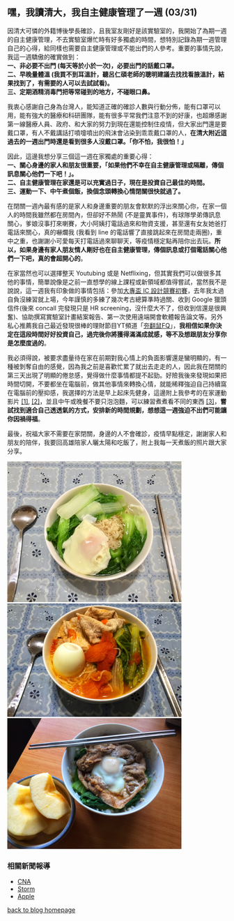 ## 嘿，我讀清大，我自主健康管理了一週 (03/31)

因清大可憐的外籍博後學長確診，且我室友剛好是該實驗室的，我開始了為期一週的自主健康管理，不去實驗室爆忙時有好多獨處的時間，想特別記錄為期一週管理自己的心得，給同樣也需要自主健康管理或不能出們的人參考。重要的事情先說，我這一週驕傲的確實做到：<br>
__一、非必要不出門 (每天等於小於一次)，必要出門的話戴口罩。__ <br>
__二、早晚量體溫 (我買不到耳溫計，聽呂仁碩老師的聰明建議去找找看腋溫計，結果找到了，有需要的人可以去試試看)。__ <br>
__三、定期酒精消毒門把等常碰到的地方，不碰眼口鼻。__

我衷心感謝自己身為台灣人，能知道正確的確診人數與行動分佈，能有口罩可以用，能有強大的醫療和科研團隊，能有很多平常我們注意不到的好康，也超爆感謝第一線醫療人員、政府、和大家的努力到現在還能控制住疫情，但大家出門還是要戴口罩，有人不戴講話打噴嚏噴出的飛沫會沾染到乖乖戴口罩的人，**在清大附近這過去的一週出門時還是看到很多人沒戴口罩。「你不怕，我很怕！」**

因此，這邊我想分享三個這一週在家獨處的重要心得：<br>
**一、關心身邊的家人和朋友很重要，「如果他們不幸在自主健康管理或隔離，傳個訊息關心他們一下吧！」。<br> 二、自主健康管理在家還是可以充實過日子，現在是投資自己最佳的時間。<br> 三、運動一下、中午煮個飯，換個念頭轉換心情閉關很快就過了。**

在閉關一週內最有感的是家人和身邊重要的朋友會默默的浮出來關心你，在家一個人的時間我雖然都在房間內，但卻好不熱鬧 (不是靈異事件)，有球隊學弟傳訊息關心，爹娘沒事打來喇賽，大小阿姨打電話過來和物資支援，甚至還有女友她爸打電話來關心，真的嚇爛我 (我看到 line 的電話響了直接跳起來在房間走兩圈)，重中之重，也謝謝小可愛每天打電話過來聊聊天，等疫情穩定點再陪你出去玩。**所以，如果身邊有家人朋友情人剛好也在自主健康管理，傳個訊息或打個電話關心他們一下吧，真的會超開心的**。

在家當然也可以選擇整天 Youtubing 或是 Netflixing，但其實我們可以做很多其他的事情，簡單說像是之前一直想學的線上課程或新領域都值得嘗試，當然我不是說說，這一週我有印象做的事情包括：參加[大專盃 IC 設計競賽初賽](http://icdc.ee.nsysu.edu.tw/2020/index2.php?page=News)，去年我太過自負沒練習就上場，今年謹慎的多練了幾次考古總算準時過關、收到 Google 獵頭信件(後來 concall 完發現只是 HR screening，沒什麼大不了，但收到信還是很興奮)、協助撰寫實驗室計畫結案報告、第一次使用遠端開會軟體報告論文等。另外私心推薦我自己最近發現很棒的理財節目YT頻道「[夯翻鼠FQ](https://youtu.be/yd3fZRrjzGM)」，**我相信如果你決定在這段時間好好投資自己，過完後你將獲得滿滿成就感，等不及想跟朋友分享你是怎麼度過的**。

我必須得說，被要求盡量待在家在前期對我心情上的負面影響還是蠻明顯的，有一種被剝奪自由的感覺，因為我之前是喜歡忙累了就出去走走的人，因此我在閉關的第三天出現了明顯的倦怠感，覺得做什麼事情都提不起勁。好險我後來發現如果把時間切開，不要都坐在電腦前，做其他事情來轉換心情，就能稀釋強迫自己持續窩在電腦前的壓抑感，我選擇的方法是早上起床先健身，這邊附上我參考的在家運動影片 [[1]](https://youtu.be/IfSm5obHlRo), [[2]](https://youtu.be/xm9nVP2VnyE)，並且中午或晚餐不要只泡泡麵，可以練習煮煮看不同的東西 [[3]](https://youtu.be/HjQTPraecbg)，**嘗試找到適合自己透透氣的方式，安排新的時間規劃，想想這一週強迫不出們可能讓你因禍得福**。

最後，祝福大家不需要在家閉關，身邊的人不會確診，疫情早點穩定，謝謝家人和朋友的陪伴，我要回高雄陪家人曬太陽和吃飯了，附上我每一天煮飯的照片跟大家分享。

<img src="../pics/IMG_8693.jpg" width="400"> <img src="../pics/IMG_8696.jpg" width="400"> <img src="../pics/IMG_8698.jpg" width="400">

### 相關新聞報導
- [CNA](https://www.cna.com.tw/news/firstnews/202003245009.aspx)
- [Storm](https://www.storm.mg/article/2441320)
- [Apple](https://tw.appledaily.com/life/20200324/F4EPF5NRZPIO4SQPDXNJDVUNME/)

[back to blog homepage](../blog.html)